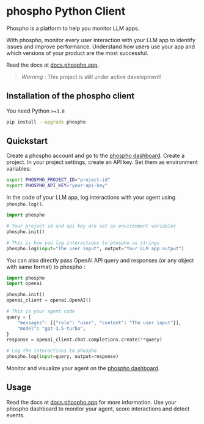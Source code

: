 # phospho Python Client

Phospho is a platform to help you monitor LLM apps.

With phospho, monitor every user interaction with your LLM app to identify issues and improve performance. Understand how users use your app and which versions of your product are the most successful.

Read the docs at [docs.phospho.app](https://docs.phospho.app/).

> *Warning* : This project is still under active development!

## Installation of the phospho client

You need Python `>=3.8`

```bash
pip install --upgrade phospho
```

## Quickstart

Create a phospho account and go to the [phospho dashboard](https://platform.phospho.app/). Create a project. In your project settings, create an API key. Set them as environment variables:

```bash
export PHOSPHO_PROJECT_ID="project-id"
export PHOSPHO_API_KEY="your-api-key"
```

In the code of your LLM app, log interactions with your agent using `phospho.log()`. 

```python
import phospho

# Your project id and api key are set as environment variables
phospho.init()

# This is how you log interactions to phospho as strings
phospho.log(input="The user input", output="Your LLM app output")

```

You can also directly pass OpenAI API query and responses (or any object with same format) to phospho : 

```python
import phospho
import openai

phospho.init()
openai_client = openai.OpenAI()

# This is your agent code
query = {
    "messages": [{"role": "user", "content": "The user input"}], 
    "model": "gpt-3.5-turbo", 
}
response = openai_client.chat.completions.create(**query)

# Log the interactions to phospho
phospho.log(input=query, output=response)
```

Monitor and visualize your agent on the [phospho dashboard](https://platform.phospho.app/). 

## Usage

Read the docs at [docs.phospho.app](https://docs.phospho.app/) for more information. 
Use your phospho dashboard to monitor your agent, score interactions and detect events.
